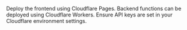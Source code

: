 Deploy the frontend using Cloudflare Pages.
Backend functions can be deployed using Cloudflare Workers.
Ensure API keys are set in your Cloudflare environment settings.